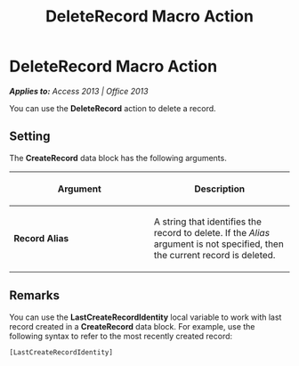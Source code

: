﻿---
title: DeleteRecord Macro Action
TOCTitle: DeleteRecord Macro Action
ms:assetid: c656a72c-c037-76a5-dc07-f6eccb6590dd
ms:mtpsurl: https://msdn.microsoft.com/en-us/library/Ff823132(v=office.15)
ms:contentKeyID: 48547624
ms.date: 09/18/2015
mtps_version: v=office.15
---

# DeleteRecord Macro Action


_**Applies to:** Access 2013 | Office 2013_

You can use the **DeleteRecord** action to delete a record.

## Setting

The **CreateRecord** data block has the following arguments.

<table>
<colgroup>
<col style="width: 50%" />
<col style="width: 50%" />
</colgroup>
<thead>
<tr class="header">
<th><p>Argument</p></th>
<th><p>Description</p></th>
</tr>
</thead>
<tbody>
<tr class="odd">
<td><p><strong>Record Alias</strong></p></td>
<td><p>A string that identifies the record to delete. If the <em>Alias</em> argument is not specified, then the current record is deleted.</p></td>
</tr>
</tbody>
</table>


## Remarks

You can use the **LastCreateRecordIdentity** local variable to work with last record created in a **CreateRecord** data block. For example, use the following syntax to refer to the most recently created record:

    [LastCreateRecordIdentity]

